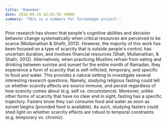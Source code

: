 ```yaml
---
title: 'Ramadan'
date: 2018-09-29 16:35:50 +0000
summary: 'THis is a summary for farzanegan project.'
---
```


Prior research has shown that people's cognitive abilities and decision behavior change systematically when critical resources are perceived to be scarce (Mullainathan & Shafir, 2013). However, the majority of this work has been focused on a type of scarcity that is outside people's control, has uncertain duration, and involves financial resources (Shah, Mullainathan, & Shafir, 2012). Alternatively, when practicing Muslims refrain from eating and drinking between sunrise and sunset for the entire month of Ramadan, they experience a form of scarcity that is self-inflicted, temporary, and specific to food and water. This provides a natural setting to investigate several interesting research questions. Namely, studying religious fasting could tell us whether scarcity effects are source immune, and persist regardless of how scarcity comes about (e.g. self vs. circumstance). Moreover, unlike other forms of scarcity that have no clear end in sight, fasting has a specific trajectory. Fasters know they can consume food and water as soon as sunset begins (provided food is available). As such, studying fasters could shed light on whether scarcity effects are robust to temporal constraints (e.g. temporary vs. chronic).
